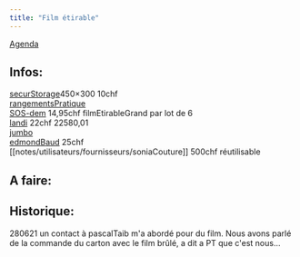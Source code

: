 ```yaml
---
title: "Film étirable"
---
```


[Agenda](notes/AgendaMaJournee.md) 
## Infos:
[securStorage](notes/utilisateurs/fournisseurs/securStorage.md)450×300 10chf\
[rangementsPratique](notes/zones/rangementsPratique.md)\
[SOS-dem](notes/utilisateurs/fournisseurs/SOS-dem.md) 14,95chf  filmEtirableGrand par lot de 6\
[landi](notes/utilisateurs/fournisseurs/landi.md) 22chf 22580,01\
[jumbo](notes/utilisateurs/fournisseurs/jumbo.md)\
[edmondBaud](notes/utilisateurs/fournisseurs/edmondBaud.md) 25chf\
[[notes/utilisateurs/fournisseurs/soniaCouture]] 500chf réutilisable

## A faire: 

## Historique:
280621 un contact à pascalTaib m'a abordé pour du film.  Nous avons parlé de la commande du carton avec le film brûlé, a dit a PT que c'est nous...